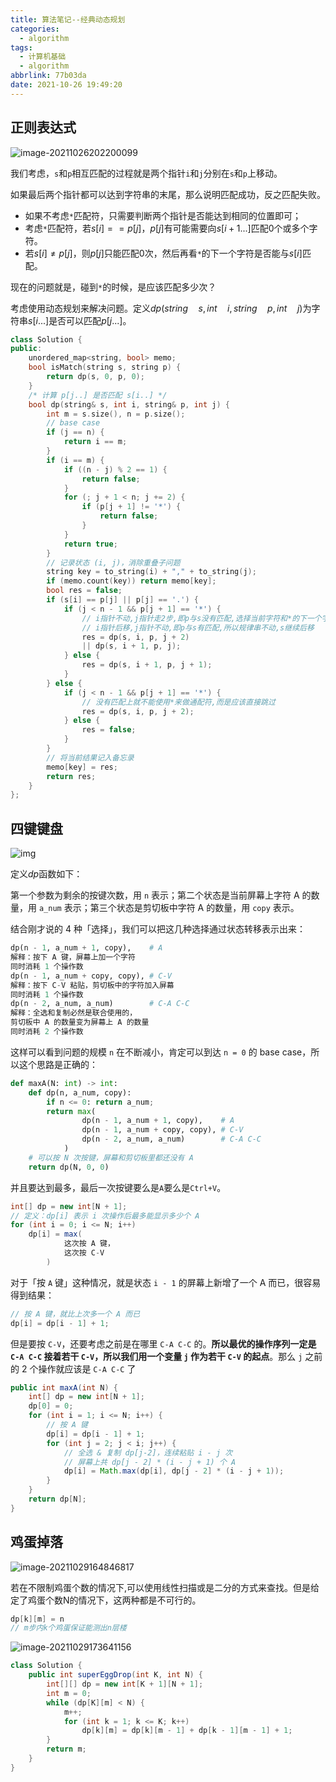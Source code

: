 ```yaml
---
title: 算法笔记--经典动态规划
categories:
  - algorithm
tags:
  - 计算机基础
  - algorithm
abbrlink: 77b03da
date: 2021-10-26 19:49:20
---
```


## 正则表达式

![image-20211026202200099](http://static.codenote.xyz/img/20211026202200.png)

我们考虑，`s`和`p`相互匹配的过程就是两个指针`i`和`j`分别在`s`和`p`上移动。

如果最后两个指针都可以达到字符串的末尾，那么说明匹配成功，反之匹配失败。

- 如果不考虑`*`匹配符，只需要判断两个指针是否能达到相同的位置即可；
- 考虑`*`匹配符，若$s[i] == p[j]$，$p[j]$有可能需要向$s[i+1...]$匹配$0$个或多个字符。
- 若$s[i] \neq p[j]$，则$p[j]$只能匹配0次，然后再看`*`的下一个字符是否能与$s[i]$匹配。

现在的问题就是，碰到`*`的时候，是应该匹配多少次？

考虑使用动态规划来解决问题。定义$dp(string\quad s,int\quad i, string \quad p, int\quad j )$为字符串$s[i...]$是否可以匹配$p[j...]$。

```cpp
class Solution {
public:
    unordered_map<string, bool> memo;
    bool isMatch(string s, string p) {
        return dp(s, 0, p, 0);
    }
    /* 计算 p[j..] 是否匹配 s[i..] */
    bool dp(string& s, int i, string& p, int j) {
        int m = s.size(), n = p.size();
        // base case
        if (j == n) {
            return i == m;
        }
        if (i == m) {
            if ((n - j) % 2 == 1) {
                return false;
            }
            for (; j + 1 < n; j += 2) {
                if (p[j + 1] != '*') {
                    return false;
                }
            }
            return true;
        }
        // 记录状态 (i, j)，消除重叠子问题
        string key = to_string(i) + "," + to_string(j);
        if (memo.count(key)) return memo[key];
        bool res = false;
        if (s[i] == p[j] || p[j] == '.') {
            if (j < n - 1 && p[j + 1] == '*') {
                // i指针不动,j指针走2步,即p与s没有匹配,选择当前字符和*的下一个字符来与s匹配
                // i指针后移,j指针不动,即p与s有匹配,所以规律串不动,s继续后移
                res = dp(s, i, p, j + 2)
                || dp(s, i + 1, p, j);
            } else {
                res = dp(s, i + 1, p, j + 1);
            }
        } else {
            if (j < n - 1 && p[j + 1] == '*') {
                // 没有匹配上就不能使用*来做通配符,而是应该直接跳过
                res = dp(s, i, p, j + 2);
            } else {
                res = false;
            }
        }
        // 将当前结果记入备忘录
        memo[key] = res;
        return res;
    }
};
```

## 四键键盘

![img](http://static.codenote.xyz/img/20211026211918.png)

定义$dp$函数如下：

第一个参数为剩余的按键次数，用 `n` 表示；第二个状态是当前屏幕上字符 A 的数量，用 `a_num` 表示；第三个状态是剪切板中字符 A 的数量，用 `copy` 表示。

结合刚才说的 4 种「选择」，我们可以把这几种选择通过状态转移表示出来：

```python
dp(n - 1, a_num + 1, copy),    # A
解释：按下 A 键，屏幕上加一个字符
同时消耗 1 个操作数
dp(n - 1, a_num + copy, copy), # C-V
解释：按下 C-V 粘贴，剪切板中的字符加入屏幕
同时消耗 1 个操作数
dp(n - 2, a_num, a_num)        # C-A C-C
解释：全选和复制必然是联合使用的，
剪切板中 A 的数量变为屏幕上 A 的数量
同时消耗 2 个操作数
```

这样可以看到问题的规模 `n` 在不断减小，肯定可以到达 `n = 0` 的 base case，所以这个思路是正确的：

```python
def maxA(N: int) -> int:
    def dp(n, a_num, copy):
        if n <= 0: return a_num;
        return max(
                dp(n - 1, a_num + 1, copy),    # A
                dp(n - 1, a_num + copy, copy), # C-V
                dp(n - 2, a_num, a_num)        # C-A C-C
            )
    # 可以按 N 次按键，屏幕和剪切板里都还没有 A
    return dp(N, 0, 0)
```

并且要达到最多，最后一次按键要么是`A`要么是`Ctrl+V`。

```java
int[] dp = new int[N + 1];
// 定义：dp[i] 表示 i 次操作后最多能显示多少个 A
for (int i = 0; i <= N; i++) 
    dp[i] = max(
            这次按 A 键，
            这次按 C-V
        )
```

对于「按 `A` 键」这种情况，就是状态 `i - 1` 的屏幕上新增了一个 A 而已，很容易得到结果：

```java
// 按 A 键，就比上次多一个 A 而已
dp[i] = dp[i - 1] + 1;
```

但是要按 `C-V`，还要考虑之前是在哪里 `C-A C-C` 的。**所以最优的操作序列一定是 `C-A C-C` 接着若干 `C-V`，所以我们用一个变量 `j` 作为若干 `C-V` 的起点**。那么 `j` 之前的 2 个操作就应该是 `C-A C-C` 了

```java
public int maxA(int N) {
    int[] dp = new int[N + 1];
    dp[0] = 0;
    for (int i = 1; i <= N; i++) {
        // 按 A 键
        dp[i] = dp[i - 1] + 1;
        for (int j = 2; j < i; j++) {
            // 全选 & 复制 dp[j-2]，连续粘贴 i - j 次
            // 屏幕上共 dp[j - 2] * (i - j + 1) 个 A
            dp[i] = Math.max(dp[i], dp[j - 2] * (i - j + 1));
        }
    }
    return dp[N];
}
```

## 鸡蛋掉落

![image-20211029164846817](http://static.codenote.xyz/img/20211029164846.png)

若在不限制鸡蛋个数的情况下,可以使用线性扫描或是二分的方式来查找。但是给定了鸡蛋个数N的情况下，这两种都是不可行的。

```java
dp[k][m] = n
// m步内k个鸡蛋保证能测出n层楼
```

![image-20211029173641156](http://static.codenote.xyz/img/20211029173641.png)

```java
class Solution {
    public int superEggDrop(int K, int N) {
        int[][] dp = new int[K + 1][N + 1];
        int m = 0;
        while (dp[K][m] < N) {
            m++;
            for (int k = 1; k <= K; k++)
                dp[k][m] = dp[k][m - 1] + dp[k - 1][m - 1] + 1;
        }
        return m;
    }
}
```

